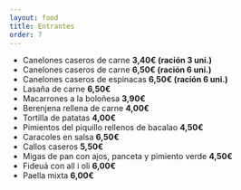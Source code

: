 ```yaml
---
layout: food
title: Entrantes
order: 7
---
```


* Canelones caseros de carne **3,40€ (ración 3 uni.)**
* Canelones caseros de carne **6,50€ (ración 6 uni.)**
* Canelones caseros de espinacas **6,50€ (ración 6 uni.)**
* Lasaña de carne **6,50€**
* Macarrones a la boloñesa **3,90€**
* Berenjena rellena de carne **4,00€**
* Tortilla de patatas **4,00€**
* Pimientos del piquillo rellenos de bacalao **4,50€**
* Caracoles en salsa **6,50€**
* Callos caseros **5,50€**
* Migas de pan con ajos, panceta y pimiento verde **4,50€**
* Fideuá con all i oli **6,00€**
* Paella mixta **6,00€**